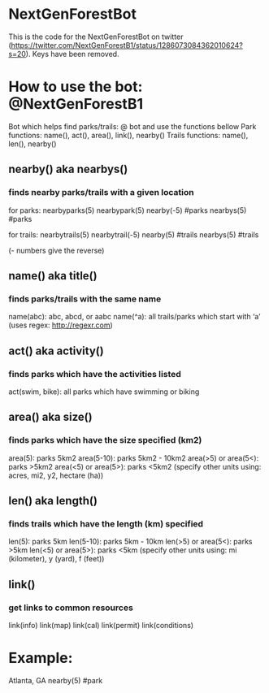 # NextGenForestBot

This is the code for the NextGenForestBot on twitter (https://twitter.com/NextGenForestB1/status/1286073084362010624?s=20).
Keys have been removed.

# How to use the bot: @NextGenForestB1
Bot which helps find parks/trails:
@ bot and use the functions bellow
Park functions: name(),  act(), area(), link(), nearby()
Trails functions: name(),  len(), nearby()


## nearby() aka nearbys()
### finds nearby parks/trails with a given location

for parks:
nearbyparks(5)
nearbypark(5)
nearby(-5) #parks
nearbys(5) #parks

for trails:
nearbytrails(5)
nearbytrail(-5)
nearby(5) #trails
nearbys(5) #trails

(- numbers give the reverse)

## name() aka title()
### finds parks/trails with the same name

name(abc): abc, abcd, or aabc
name(^a): all trails/parks which start with ‘a’ (uses regex: http://regexr.com)

## act() aka activity()
### finds parks which have the activities listed

act(swim, bike): all parks which have swimming or biking

## area() aka size()
### finds parks which have the size specified (km2)

area(5): parks 5km2
area(5-10): parks 5km2 - 10km2
area(>5) or area(5<): parks >5km2
area(<5) or area(5>): parks <5km2
(specify other units using: acres, mi2, y2, hectare (ha))

## len() aka length()
### finds trails which have the length (km) specified

len(5): parks 5km
len(5-10): parks 5km - 10km
len(>5) or area(5<): parks >5km
len(<5) or area(5>): parks <5km
(specify other units using: mi (kilometer), y (yard), f (feet))

## link()
### get links to common resources

link(info)
link(map)
link(cal)
link(permit)
link(conditions)

# Example:
Atlanta, GA nearby(5) #park
